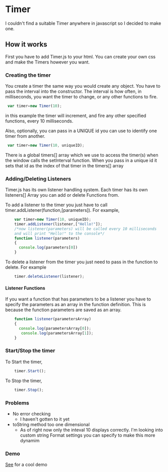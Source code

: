# Timer
I couldn't find a suitable Timer anywhere in javascript so I decided to make one.
## How it works
First you have to add Timer.js to your html. You can create your own css and make the Timers however you want. 
### Creating the timer
 You create a timer the same way you would create any object. You have to pass the interval into the constructor. 
 The interval is how often, in milliseconds, you want the timer to change, or any other functions to fire.  
 
   ``` javascript
    var timer=new Timer(10);
   ```
   in this example the timer will increment, and fire any other specified functions, every 10 milliseconds.
   
   Also, optionally, you can pass in a UNIQUE id you can use to identify one timer from another.
   ``` javascript
    var timer=new Timer(10, uniqueID);
   ```
There is a global timers[] array which we use to access the timer(s) when the window calls the setInterval function. When you pass in a unique id it sets that id as the index of that timer in the timers[] array
### Adding/Deleting Listeners
Timer.js has its own listener handling system. Each timer has its own listeners[] Array you can add or delete Functions from.

To add a listener to the timer you just have to call timer.addListener(function,[parameters]). For example,
``` javascript
    var timer=new Timer(10, uniqueID);
    timer.addListener(listener,["Hello!"]);
    /*now listener(parameters) will be called every 10 milliseconds
    and will print "Hello!" to the console*/
    function listener(parameters)
    {
      console.log(parameters[0])
    }
   ```
To delete a listener from the timer you just need to pass in the function to delete. For example
``` javascript
    timer.deleteListener(listener);
   ```
#### Listener Functions
If you want a function that has parameters to be a listener you have to specify the parameters as an array in the function definition. This is because the function parameters are saved as an array.  
``` javascript
    function listener(parametersArray)
    {
      console.log(parametersArray[0]);
       console.log(parametersArray[1]);
    }
  ```
### Start/Stop the timer
To Start the timer,
``` javascript
    timer.Start();
   ```
To Stop the timer,
``` javascript
    timer.Stop();
   ```
### Problems
* No error checking
  * I haven't gotten to it yet
* toString method too one dimensional
  * As of right now only the inteval 10 displays correctly. I'm looking into custom string Format settings you can specify to make this more dynamim
### Demo
 [See](http://thekristi.github.io/Timer/) for a cool demo
